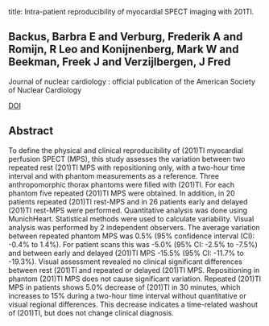 title: Intra-patient reproducibility of myocardial SPECT imaging with 201Tl.

## Backus, Barbra E and Verburg, Frederik A and Romijn, R Leo and Konijnenberg, Mark W and Beekman, Freek J and Verzijlbergen, J Fred
Journal of nuclear cardiology : official publication of the American Society of Nuclear Cardiology

<a href="https://doi.org/10.1007/s12350-008-9011-7">DOI</a>

## Abstract
To define the physical and clinical reproducibility of (201)Tl myocardial perfusion SPECT (MPS), this study assesses the variation between two repeated rest (201)Tl MPS with repositioning only, with a two-hour time interval and with phantom measurements as a reference. Three anthropomorphic thorax phantoms were filled with (201)Tl. For each phantom five repeated (201)Tl MPS were obtained. In addition, in 20 patients repeated (201)Tl rest-MPS and in 26 patients early and delayed (201)Tl rest-MPS were performed. Quantitative analysis was done using MunichHeart. Statistical methods were used to calculate variability. Visual analysis was performed by 2 independent observers. The average variation between repeated phantom MPS was 0.5% (95% confidence interval (CI): -0.4% to 1.4%). For patient scans this was -5.0% (95% CI: -2.5% to -7.5%) and between early and delayed (201)Tl MPS -15.5% (95% CI: -11.7% to -19.3%). Visual assessment revealed no clinical significant differences between rest (201)Tl and repeated or delayed (201)Tl MPS. Repositioning in phantom (201)Tl MPS does not cause significant variation. Repeated (201)Tl MPS in patients shows 5.0% decrease of (201)Tl in 30 minutes, which increases to 15% during a two-hour time interval without quantitative or visual regional differences. This decrease indicates a time-related washout of (201)Tl, but does not change clinical diagnosis.

